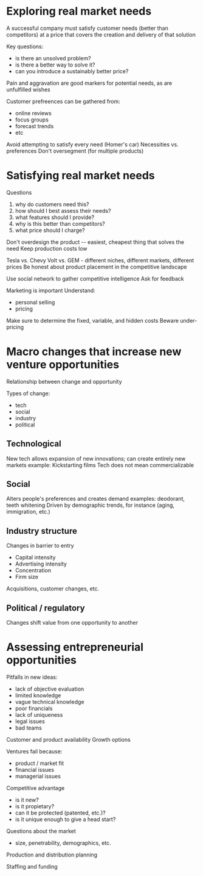 # Exploring real market needs
A successful company must satisfy customer needs (better than competitors) at a price that covers the creation and delivery of that solution

Key questions:
* is there an unsolved problem?
* is there a better way to solve it?
* can you introduce a sustainably better price?

Pain and aggravation are good markers for potential needs, as are unfulfilled wishes

Customer prefreences can be gathered from:
* online reviews
* focus groups
* forecast trends
* etc

Avoid attempting to satisfy every need (Homer's car)
Necessities vs. preferences
Don't oversegment (for multiple products)

# Satisfying real market needs
Questions
1. why do customers need this?
2. how should I best assess their needs?
3. what features should I provide?
4. why is this better than competitors?
5. what price should I charge?

Don't overdesign the product -- easiest, cheapest thing that solves the need
Keep production costs low

Tesla vs. Chevy Volt vs. GEM - different niches, different markets, different prices
Be honest about product placement in the competitive landscape

Use social network to gather competitive intelligence
Ask for feedback

Marketing is important
Understand:
* personal selling
* pricing

Make sure to determine the fixed, variable, and hidden costs
Beware under-pricing

# Macro changes that increase new venture opportunities
Relationship between change and opportunity

Types of change:
* tech
* social
* industry
* political

## Technological
New tech allows expansion of new innovations; can create entirely new markets
example: Kickstarting films
Tech does not mean commercializable

## Social
Alters people's preferences and creates demand
examples: deodorant, teeth whitening
Driven by demographic trends, for instance (aging, immigration, etc.)

## Industry structure
Changes in barrier to entry
* Capital intensity
* Advertising intensity
* Concentration
* Firm size

Acquisitions, customer changes, etc.

## Political / regulatory
Changes shift value from one opportunity to another

# Assessing entrepreneurial opportunities
Pitfalls in new ideas:
* lack of objective evaluation
* limited knowledge
* vague technical knowledge
* poor financials
* lack of uniqueness
* legal issues
* bad teams

Customer and product availability
Growth options

Ventures fail because:
* product / market fit
* financial issues
* managerial issues

Competitive advantage
* is it new?
* is it propietary?
* can it be protected (patented, etc.)?
* is it unique enough to give a head start?

Questions about the market
* size, penetrability, demographics, etc.

Production and distribution planning

Staffing and funding

